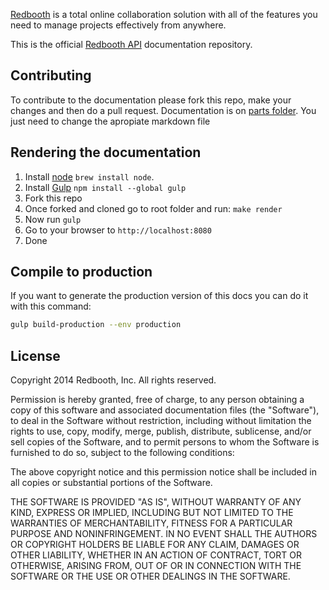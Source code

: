 [Redbooth](https://redbooth.com/) is a total online collaboration solution with all of the features you need to manage projects effectively from anywhere.

This is the official [Redbooth API](https://redbooth.com/api/api-docs/) documentation repository.

## Contributing

To contribute to the documentation please fork this repo, make your changes and then do a pull request.
Documentation is on [parts folder](https://github.com/teambox/api-v3-docs/tree/master/parts). You just need to change the apropiate markdown file

## Rendering the documentation
1. Install <a href="http://nodejs.org/" target="_blank">node</a> `brew install node`.
2. Install <a href="http://gulpjs.com/" target="_blank">Gulp</a> `npm install --global gulp`
3. Fork this repo
4. Once forked and cloned go to root folder and run: `make render`
5. Now run `gulp`
6. Go to your browser to `http://localhost:8080`
7. Done

## Compile to production
If you want to generate the production version of this docs you can do
it with this command:

```sh
gulp build-production --env production
```

## License

Copyright 2014 Redbooth, Inc. All rights reserved.

Permission is hereby granted, free of charge, to any person obtaining a copy
of this software and associated documentation files (the "Software"), to
deal in the Software without restriction, including without limitation the
rights to use, copy, modify, merge, publish, distribute, sublicense, and/or
sell copies of the Software, and to permit persons to whom the Software is
furnished to do so, subject to the following conditions:

The above copyright notice and this permission notice shall be included in
all copies or substantial portions of the Software.

THE SOFTWARE IS PROVIDED "AS IS", WITHOUT WARRANTY OF ANY KIND, EXPRESS OR
IMPLIED, INCLUDING BUT NOT LIMITED TO THE WARRANTIES OF MERCHANTABILITY,
FITNESS FOR A PARTICULAR PURPOSE AND NONINFRINGEMENT. IN NO EVENT SHALL THE
AUTHORS OR COPYRIGHT HOLDERS BE LIABLE FOR ANY CLAIM, DAMAGES OR OTHER
LIABILITY, WHETHER IN AN ACTION OF CONTRACT, TORT OR OTHERWISE, ARISING
FROM, OUT OF OR IN CONNECTION WITH THE SOFTWARE OR THE USE OR OTHER DEALINGS
IN THE SOFTWARE.
